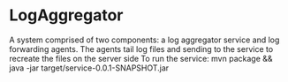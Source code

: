 # LogAggregator
A system comprised of two components: a log aggregator service and log forwarding agents. 
The agents tail log files and sending to the service to recreate the files on the server side
To run the service:
    mvn package && java -jar target/service-0.0.1-SNAPSHOT.jar

